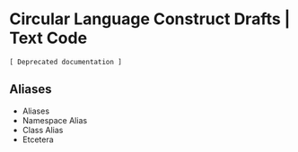 ﻿Circular Language Construct Drafts | Text Code
==============================================

`[ Deprecated documentation ]`

Aliases
-------

- Aliases
- Namespace Alias
- Class Alias
- Etcetera